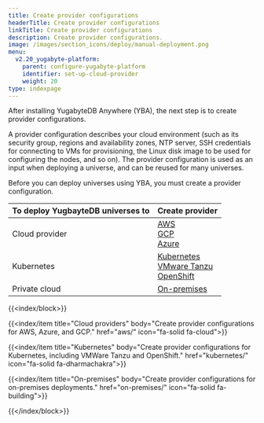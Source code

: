 ```yaml
---
title: Create provider configurations
headerTitle: Create provider configurations
linkTitle: Create provider configurations
description: Create provider configurations.
image: /images/section_icons/deploy/manual-deployment.png
menu:
  v2.20_yugabyte-platform:
    parent: configure-yugabyte-platform
    identifier: set-up-cloud-provider
    weight: 20
type: indexpage
---
```


After installing YugabyteDB Anywhere (YBA), the next step is to create provider configurations.

A provider configuration describes your cloud environment (such as its security group, regions and availability zones, NTP server, SSH credentials for connecting to VMs for provisioning, the Linux disk image to be used for configuring the nodes, and so on). The provider configuration is used as an input when deploying a universe, and can be reused for many universes.

Before you can deploy universes using YBA, you must create a provider configuration.

| To deploy YugbayteDB universes to | Create provider |
| :--- | :--- |
| Cloud provider | [AWS](aws/)<br>[GCP](gcp/)<br>[Azure](azure/) |
| Kubernetes | [Kubernetes](kubernetes/)<br>[VMware Tanzu](vmware-tanzu/)<br>[OpenShift](openshift/) |
| Private cloud | [On-premises](on-premises/) |

{{<index/block>}}

  {{<index/item
    title="Cloud providers"
    body="Create provider configurations for AWS, Azure, and GCP."
    href="aws/"
    icon="fa-solid fa-cloud">}}

  {{<index/item
    title="Kubernetes"
    body="Create provider configurations for Kubernetes, including VMWare Tanzu and OpenShift."
    href="kubernetes/"
    icon="fa-solid fa-dharmachakra">}}

  {{<index/item
    title="On-premises"
    body="Create provider configurations for on-premises deployments."
    href="on-premises/"
    icon="fa-solid fa-building">}}

{{</index/block>}}
